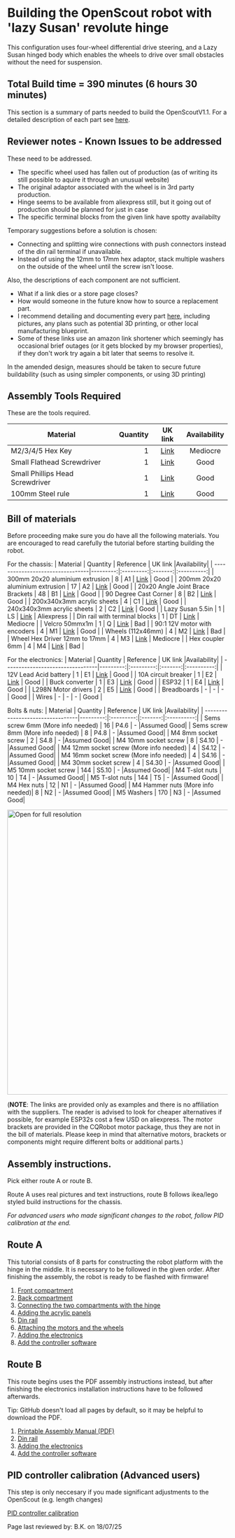 # Building the OpenScout robot with 'lazy Susan' revolute hinge
This configuration uses four-wheel differential drive steering, and a Lazy Susan hinged body which enables the wheels to drive over small obstacles without the need for suspension.

## Total Build time = 390 minutes (6 hours 30 minutes)

This section is a summary of parts needed to build the OpenScoutV1.1. For a detailed description of each part see [here](./detailed_part_inventory.md).

## Reviewer notes - Known Issues to be addressed

These need to be addressed.

- The specific wheel used has fallen out of production (as of writing its still possible to aquire it through an unusual website)
- The original adaptor associated with the wheel is in 3rd party production.
- Hinge seems to be available from aliexpress still, but it going out of production should be planned for just in case
- The specific terminal blocks from the given link have spotty availabilty

Temporary suggestions before a solution is chosen:
- Connecting and splitting wire connections with push connectors instead of the din rail terminal if unavailable.
- Instead of using the 12mm to 17mm hex adaptor, stack multiple washers on the outside of the wheel until the screw isn't loose.

Also, the descriptions of each component are not sufficient.
- What if a link dies or a store page closes?
- How would someone in the future know how to source a replacement part.
- I recommend detailing and documenting every part [here](./detailed_part_inventory.md), including pictures, any plans such as potential 3D printing, or other local manufacturing blueprint.
- Some of these links use an amazon link shortener which seemingly has occasional brief outages (or it gets blocked by my browser properties), if they don't work try again a bit later that seems to resolve it.

In the amended design, measures should be taken to secure future buildability (such as using simpler components, or using 3D printing)

## Assembly Tools Required
These are the tools required.

| Material                         | Quantity | UK link |Availability|
| ---------------------------------|---------:|:-------:|:----------:|
| M2/3/4/5 Hex Key | 1 | [Link](https://www.amazon.co.uk/ZISHATUO-Hex-Key-Set-2mm-5mm/dp/B09H768WYX/ref=pb_allspark_dp_sims_pao_desktop_session_based_sccl_2/258-5239920-8165609?pd_rd_w=kzaV3&pf_rd_p=0b4a59e4-200b-45ea-a783-524e7e41dc2f&pf_rd_r=RD0QHGDWYM9XFNKMBHKS&pd_rd_r=8dc6d3ba-93f0-4fe6-a26c-0d9a4fdacbea&pd_rd_wg=EEpUo&pd_rd_i=B09H768WYX&psc=1) | Mediocre |
| Small Flathead Screwdriver | 1 | [Link](https://www.amazon.co.uk/Rolson-28852-Screwdriver-Set-Pieces/dp/B00OOTPM6K/ref=sr_1_21?crid=BQBSM3K5OGBA&keywords=small%2BPhil%3Blips%2Bhead%2Bscrewdriver&qid=1649287786&s=diy&sprefix=small%2Bphil%2Blips%2Bhead%2Bscrewdriver%2Cdiy%2C107&sr=1-21&th=1) | Good |
| Small Phillips Head Screwdriver | 1 | [Link](https://www.amazon.co.uk/Rolson-28852-Screwdriver-Set-Pieces/dp/B00OOTPM6K/ref=sr_1_21?crid=BQBSM3K5OGBA&keywords=small%2BPhil%3Blips%2Bhead%2Bscrewdriver&qid=1649287786&s=diy&sprefix=small%2Bphil%2Blips%2Bhead%2Bscrewdriver%2Cdiy%2C107&sr=1-21&th=1) | Good |
| 100mm Steel rule | 1 | [Link](https://www.amazon.co.uk/Silverline-MT65-Steel-Rule-150/dp/B000LFXRNQ/ref=sr_1_5?crid=3H7ZUITKEPZYU&keywords=100mm+metal+ruler&qid=1649287876&s=diy&sprefix=100mm+metal+rule%2Cdiy%2C128&sr=1-5) | Good |


## Bill of materials
Before proceeding make sure you do have all the following materials. You are encouraged to read carefully the tutorial before starting building the robot.

For the chassis:
| Material                         | Quantity | Reference | UK link |Availability|
| ---------------------------------|---------:|:---------:|:-------:|:----------:|
| 300mm 20x20 aluminium extrusion  | 8 |  A1 | [Link](https://ooznest.co.uk/product/v-slot-linear-rail-20x20mm-cut-to-size/) | Good |
| 200mm 20x20 aluminium extrusion  | 17 | A2 | [Link](https://ooznest.co.uk/product/v-slot-linear-rail-20x20mm-cut-to-size/) | Good |
| 20x20 Angle Joint Brace Brackets | 48 | B1 | [Link](https://amz.run/5TF6) | Good |
| 90 Degree Cast Corner | 8 | B2 | [Link](https://ooznest.co.uk/product/90-degree-cast-corner/) | Good |
| 200x340x3mm acrylic sheets | 4 | C1 | [Link](https://www.acrylicsheetcuttosize.co.uk/product/clear-acrylic-sheet/) | Good |
| 240x340x3mm acrylic sheets | 2 | C2 | [Link](https://www.acrylicsheetcuttosize.co.uk/product/clear-acrylic-sheet/) | Good |
| Lazy Susan 5.5in | 1 | LS | [Link](https://aliexpi.com/ue6m) | Aliexpress |
| Din rail with terminal blocks | 1 | DT | [Link](https://amz.run/5TFF) | Mediocre |
| Velcro 50mmx1m | 1 | Q | [Link](https://amz.run/5TFP) | Bad |
| 90:1 12V motor with encoders | 4 | M1 | [Link](https://amz.run/5TFQ) | Good |
| Wheels (112x46mm) | 4 | M2 | [Link](https://www.ubuy.co.na/product/4Z24S4Z98-kingval-4pcs-replacement-durable-rc-tyre-tire-wheel-112x46mm-hex-joint-17mm-compatible-with-1-8-off-road-car-buggy-redcat-team-losi-vrx-hpi) | Bad |
| Wheel Hex Driver 12mm to 17mm | 4 | M3 | [Link](https://amz.run/9w94) | Mediocre |
| Hex coupler 6mm   | 4 | M4 | [Link](https://amz.run/5TFT) | Bad |



For the electronics:
| Material                         | Quantity | Reference | UK link |Availability|
| ---------------------------------|---------:|:---------:|:-------:|:----------:|
| 12V Lead Acid battery | 1 | E1 | [Link](https://uk.rs-online.com/web/p/lead-acid-batteries/0597835) | Good |
| 10A circuit breaker | 1 | E2 | [Link](https://amz.run/5TFI) | Good |
| Buck converter | 1 | E3 | [Link](https://amz.run/5TFJ) | Good |
| ESP32 | 1 | E4 | [Link](https://amz.run/9w90) | Good |
| L298N Motor drivers | 2 | E5 | [Link](https://amz.run/5TFN) | Good |
| Breadboards | - | - | - | Good |
| Wires | - | - | - | Good |


Bolts & nuts:
| Material                         | Quantity | Reference | UK link |Availability|
| ---------------------------------|---------:|:---------:|:-------:|:----------:|
| Sems screw 6mm (More info needed) | 16 | P4.6 | - |Assumed Good|
| Sems screw 8mm (More info needed) | 8 | P4.8 | - |Assumed Good|
| M4 8mm socket screw | 2 | S4.8 | - |Assumed Good|
| M4 10mm socket screw | 8 | S4.10 | - |Assumed Good|
| M4 12mm socket screw (More info needed) | 4 | S4.12 | - |Assumed Good|
| M4 16mm socket screw (More info needed) | 4 | S4.16  | - |Assumed Good|
| M4 30mm socket screw | 4 | S4.30 | - |Assumed Good|
| M5 10mm socket screw | 144 | S5.10 | - |Assumed Good|
| M4 T-slot nuts | 10 | T4 | - |Assumed Good|
| M5 T-slot nuts | 144 | T5 | - |Assumed Good|
| M4 Hex nuts | 12 | N1 | - |Assumed Good|
| M4 Hammer nuts (More info needed)| 8 | N2 | - |Assumed Good|
| M5 Washers | 170 | N3 | - |Assumed Good|


<p float="left">
  <img src="../../Documentation/Images/component_knolling_2.jpeg" title="Open for full resolution" width="650"/>
</p>

(**NOTE**: The links are provided only as examples and there is no affiliation with the suppliers. The reader is advised to look for cheaper alternatives if possible, for example ESP32s cost a few USD on aliexpress. The motor brackets are provided in the CQRobot motor package, thus they are not in the bill of materials. Please keep in mind that alternative motors, brackets or components might require different bolts or additional parts.)

## Assembly instructions.

Pick either route A or route B.

Route A uses real pictures and text instructions, route B follows ikea/lego styled build instructions for the chassis.

_For advanced users who made significant changes to the robot, follow PID calibration at the end._

## Route A
This tutorial consists of 8 parts for constructing the robot platform with the hinge in the middle. It is necessary to be followed in the given order. After finishing the assembly, the robot is ready to be flashed with firmware!

1. [Front compartment](./front_compartment.md)
2. [Back compartment](./back_compartment.md)
3. [Connecting the two compartments with the hinge](./hinge.md)
4. [Adding the acrylic panels](./acrylic_panels.md)
5. [Din rail](./din_rail.md)
6. [Attaching the motors and the wheels](./motors_and_wheels.md)
7. [Adding the electronics](./circuit_assembly_instructions.md)
8. [Add the controller software](../../Software/Controller/README.md)

## Route B

This route begins uses the PDF assembly instructions instead, but after finishing the electronics installation instructions have to be followed afterwards.

Tip: GitHub doesn't load all pages by default, so it may be helpful to download the PDF.

1. [Printable Assembly Manual (PDF)](../../Documentation/CAD_Files/Instruction_Manual/InstructionManual.pdf)
2. [Din rail](./din_rail.md)
3. [Adding the electronics](./circuit_assembly_instructions.md)
4. [Add the controller software](../../Software/Controller/README.md)

## PID controller calibration (Advanced users)

This step is only neccesary if you made significant adjustments to the OpenScout (e.g. length changes)

[PID controller calibration](./pid_calibration.md)

Page last reviewed by: B.K. on 18/07/25

